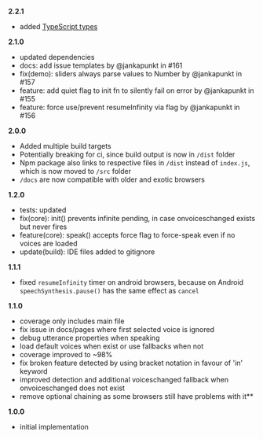 **2.2.1**
- added [TypeScript types](./src/index.d.ts)

**2.1.0**
- updated dependencies
- docs: add issue templates by @jankapunkt in #161
- fix(demo): sliders always parse values to Number by @jankapunkt in #157
- feature: add quiet flag to init fn to silently fail on error by @jankapunkt in #155
- feature: force use/prevent resumeInfinity via flag by @jankapunkt in #156

**2.0.0**
- Added multiple build targets
- Potentially breaking for ci, since build output is
  now in `/dist` folder
- Npm package also links to respective files in `/dist`
  instead of `index.js`, which is now moved to `/src` folder
- `/docs` are now compatible with older and exotic browsers

**1.2.0**
- tests: updated
- fix(core): init() prevents infinite pending, in case onvoiceschanged exists but never fires
- feature(core): speak() accepts force flag to force-speak even if no voices are loaded
- update(build): IDE files added to gitignore

**1.1.1**
- fixed `resumeInfinity` timer on android browsers, because on Android
  `speechSynthesis.pause()` has the same effect as `cancel`

**1.1.0**
- coverage only includes main file
- fix issue in docs/pages where first selected voice is ignored
- debug utterance properties when speaking
- load default voices when exist or use fallbacks when not
- coverage improved to ~98%
- fix broken feature detected by using bracket notation in favour of 'in' keyword
- improved detection and additional voiceschanged fallback  when onvoiceschanged does not exist
- remove optional chaining as some browsers still have problems with it**

**1.0.0**
- initial implementation